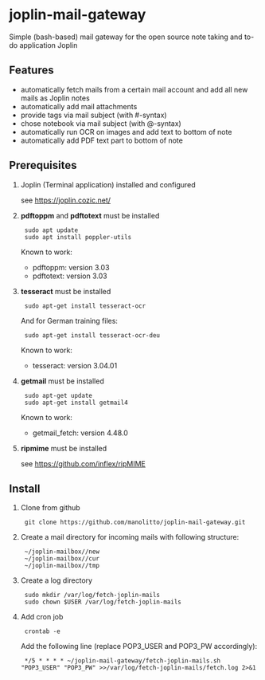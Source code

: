# joplin-mail-gateway

Simple (bash-based) mail gateway for the open source note taking and to-do application Joplin

## Features

- automatically fetch mails from a certain mail account and add all new mails as Joplin notes
- automatically add mail attachments
- provide tags via mail subject (with #-syntax)
- chose notebook via mail subject (with @-syntax)
- automatically run OCR on images and add text to bottom of note
- automatically add PDF text part to bottom of note

## Prerequisites

1. Joplin (Terminal application) installed and configured

    see https://joplin.cozic.net/

2. **pdftoppm** and **pdftotext** must be installed

        sudo apt update
        sudo apt install poppler-utils

    Known to work:

    - pdftoppm: version 3.03    
    - pdftotext: version 3.03    

4. **tesseract** must be installed

        sudo apt-get install tesseract-ocr
        
    And for German training files:
     
        sudo apt-get install tesseract-ocr-deu 

    Known to work:
    
    - tesseract: version 3.04.01

5. **getmail** must be installed 

        sudo apt-get update
        sudo apt-get install getmail4

    Known to work:
    
    - getmail_fetch: version 4.48.0

6. **ripmime** must be installed

    see https://github.com/inflex/ripMIME


## Install

1. Clone from github

        git clone https://github.com/manolitto/joplin-mail-gateway.git
        
2. Create a mail directory for incoming mails with following structure:

        ~/joplin-mailbox//new
        ~/joplin-mailbox//cur
        ~/joplin-mailbox//tmp

3. Create a log directory

        sudo mkdir /var/log/fetch-joplin-mails
        sudo chown $USER /var/log/fetch-joplin-mails
        
4. Add cron job

        crontab -e

    Add the following line (replace POP3_USER and POP3_PW accordingly):

        */5 * * * * ~/joplin-mail-gateway/fetch-joplin-mails.sh "POP3_USER" "POP3_PW" >>/var/log/fetch-joplin-mails/fetch.log 2>&1           

